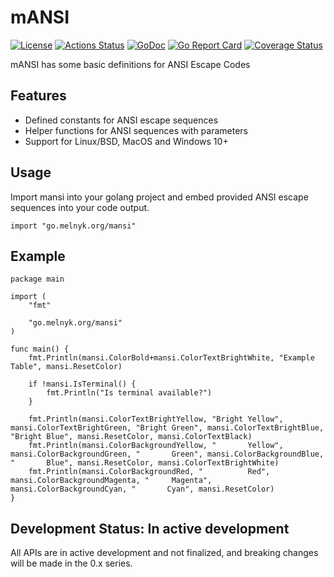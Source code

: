 # mANSI
[![License][license-img]][license] [![Actions Status][action-img]][action] [![GoDoc][godoc-img]][godoc] [![Go Report Card][goreport-img]][goreport] [![Coverage Status][codecov-img]][codecov]

mANSI has some basic definitions for ANSI Escape Codes

## Features

* Defined constants for ANSI escape sequences
* Helper functions for ANSI sequences with parameters
* Support for Linux/BSD, MacOS and Windows 10+

## Usage
Import mansi into your golang project and embed provided ANSI escape sequences into your code output.

```
import "go.melnyk.org/mansi"
```
## Example
```
package main

import (
	"fmt"

	"go.melnyk.org/mansi"
)

func main() {
	fmt.Println(mansi.ColorBold+mansi.ColorTextBrightWhite, "Example Table", mansi.ResetColor)

	if !mansi.IsTerminal() {
		fmt.Println("Is terminal available?")
	}

	fmt.Println(mansi.ColorTextBrightYellow, "Bright Yellow", mansi.ColorTextBrightGreen, "Bright Green", mansi.ColorTextBrightBlue, "Bright Blue", mansi.ResetColor, mansi.ColorTextBlack)
	fmt.Println(mansi.ColorBackgroundYellow, "       Yellow", mansi.ColorBackgroundGreen, "       Green", mansi.ColorBackgroundBlue, "       Blue", mansi.ResetColor, mansi.ColorTextBrightWhite)
	fmt.Println(mansi.ColorBackgroundRed, "          Red", mansi.ColorBackgroundMagenta, "     Magenta", mansi.ColorBackgroundCyan, "       Cyan", mansi.ResetColor)
}
```

## Development Status: In active development
All APIs are in active development and not finalized, and breaking changes will be made in the 0.x series.


[license-img]: https://img.shields.io/badge/license-MIT-blue.svg
[license]: https://github.com/mmelnyk/mansi/blob/master/LICENSE
[action-img]: https://github.com/mmelnyk/mansi/workflows/Test/badge.svg
[action]: https://github.com/mmelnyk/mansi/actions
[godoc-img]: https://godoc.org/go.melnyk.org/mansi?status.svg
[godoc]: https://godoc.org/go.melnyk.org/mansi
[goreport-img]: https://goreportcard.com/badge/go.melnyk.org/mansi
[goreport]: https://goreportcard.com/report/go.melnyk.org/mansi
[codecov-img]: https://codecov.io/gh/mmelnyk/mansi/branch/master/graph/badge.svg
[codecov]: https://codecov.io/gh/mmelnyk/mansi
